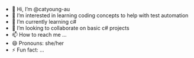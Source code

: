 - 👋 Hi, I’m @catyoung-au
- 👀 I’m interested in learning coding concepts to help with test automation
- 🌱 I’m currently learning c#
- 💞️ I’m looking to collaborate on basic c# projects
- 📫 How to reach me ...
- 😄 Pronouns: she/her
- ⚡ Fun fact: ...

<!---
catyoung-au/catyoung-au is a ✨ special ✨ repository because its `README.md` (this file) appears on your GitHub profile.
You can click the Preview link to take a look at your changes.
--->
